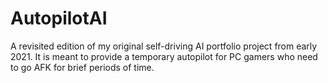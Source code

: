 # AutopilotAI
A revisited edition of my original self-driving AI portfolio project from early 2021. It is meant to provide a temporary autopilot for PC gamers who need to go AFK for brief periods of time. 
